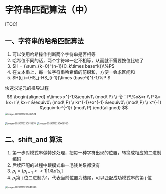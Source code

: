 # 字符串匹配算法（中）

[TOC]

## 一、字符串的哈希匹配算法

1. 可以使用哈希操作判断两个字符串是否相等
2. 哈希值不同的话，两个字符串一定不相等，从而就不需要按位比较了
3. $H = (\sum_{k=0}^{n-1}{C_k\times base^k})\%P$
4. 在文本串上，每一位字符串哈希值的前缀和，方便一会求区间和
5. $H(i,j)=(HS_j-HS_{i-1})\times (base^i)^{-1}\%P $



快速求逆元的推导过程
$$
\begin{aligned}
x\times x^{-1}&\equiv1\ (mod\ P) \\
令：P\%x&=r \\
P &= kx+r \\
kx+r &\equiv0\ (mod\ P) \\
kr^{-1}+x^{-1} &\equiv0\ (mod\ P) \\
x^{-1} &\equiv-kr^{-1}\ (mod\ P) 
\end{aligned}
$$
<img src="https://gitee.com/long_kejie/image/raw/master/image-20210113230427524.png" alt="image-20210113230427524" style="zoom:50%;" />

<img src="https://gitee.com/long_kejie/image/raw/master/image-20210113230813870.png" alt="image-20210113230813870" style="zoom:50%;" />

<img src="https://gitee.com/long_kejie/image/raw/master/image-20210113230606550.png" alt="image-20210113230606550" style="zoom:50%;" />

## 二、shift_and 算法

1. 第一步对模式串做特殊处理，把每一种字符出现的位置，转换成相应的二进制编码
2. 后续匹配的过程中跟模式串一毛钱关系都没有
3. $p_i = (p_{i-1}<<1 | 1) \& d[s_i]$
4. $p_i$第 j 位二进制为1，代表当前位置为结尾，可以匹配成功模式串的第 j 位

<img src="https://gitee.com/long_kejie/image/raw/master/image-20210113230846396.png" alt="image-20210113230846396" style="zoom:50%;" />